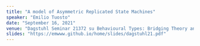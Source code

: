 ```yaml
---
title: "A model of Asymmetric Replicated State Machines"
speaker: "Emilio Tuosto"
date: "September 16, 2021"
venue: "Dagstuhl Seminar 21372 su Behavioural Types: Bridging Theory and Practice"
slides: "https://emwww.github.io/home/slides/dagstuhl21.pdf"
---
```

